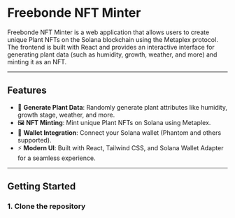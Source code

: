# Freebonde NFT Minter

Freebonde NFT Minter is a web application that allows users to create unique Plant NFTs on the Solana blockchain using the Metaplex protocol. The frontend is built with React and provides an interactive interface for generating plant data (such as humidity, growth, weather, and more) and minting it as an NFT.

---

## Features

- 🌱 **Generate Plant Data**: Randomly generate plant attributes like humidity, growth stage, weather, and more.
- 🖼️ **NFT Minting**: Mint unique Plant NFTs on Solana using Metaplex.
- 🔗 **Wallet Integration**: Connect your Solana wallet (Phantom and others supported).
- ⚡ **Modern UI**: Built with React, Tailwind CSS, and Solana Wallet Adapter for a seamless experience.

---

## Getting Started

### 1. Clone the repository

